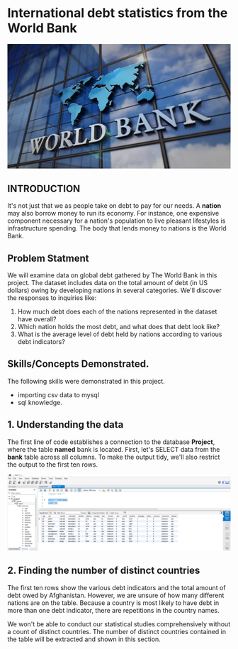 # International debt statistics from the World Bank

![](Work_bank.jpg)

## INTRODUCTION

It's not just that we as people take on debt to pay for our needs. A **nation** may also borrow money to run its economy. For instance, one expensive component necessary for a nation's population to live pleasant lifestyles is infrastructure spending. The body that lends money to nations is the World Bank.

## Problem Statment

We will examine data on global debt gathered by The World Bank in this project. The dataset includes data on the total amount of debt (in US dollars) owing by developing nations in several categories. We'll discover the responses to inquiries like:

1. How much debt does each of the nations represented in the dataset have overall?
2. Which nation holds the most debt, and what does that debt look like?
3. What is the average level of debt held by nations according to various debt indicators?

## Skills/Concepts Demonstrated.

The following skills were demonstrated in this project.
- importing csv data to mysql
- sql knowledge.

## 1. Understanding the data

The first line of code establishes a connection to the database **Project**, where the table **named** bank is located. First, let's SELECT data from the **bank** table across all columns. To make the output tidy, we'll also restrict the output to the first ten rows.

![](top_countries.png)

## 2. Finding the number of distinct countries

The first ten rows show the various debt indicators and the total amount of debt owed by Afghanistan. However, we are unsure of how many different nations are on the table. Because a country is most likely to have debt in more than one debt indicator, there are repetitions in the country names.

We won't be able to conduct our statistical studies comprehensively without a count of distinct countries. The number of distinct countries contained in the table will be extracted and shown in this section.

